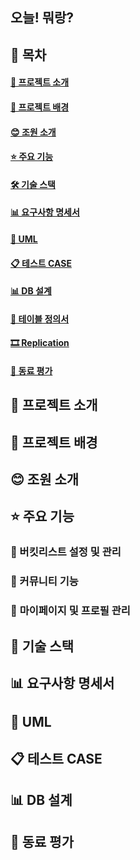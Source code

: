 ## 오늘! 뭐랑?


## 📖 목차

#### [📌 프로젝트 소개](#-프로젝트-소개)  <br>
#### [🧷 프로젝트 배경](#-프로젝트-배경)  <br>
#### [😊 조원 소개](#-조원-소개)  <br>
#### [⭐ 주요 기능](#-주요-기능)  <br>
#### [🛠️ 기술 스택](#-기술-스택)  <br>
#### [📊 요구사항 명세서](#-요구사항-명세서)  <br>
#### [🔗 UML](#-uml)  <br>
#### [📋 테스트 CASE](#-테스트-case) <br>
#### [📊 DB 설계](#-db-설계)  <br>
#### [📑 테이블 정의서](#-테이블-정의서)  <br>
#### [🎞 Replication](#-replication)  <br>
#### [🔭 동료 평가](#-동료-평가)  <br>


## 📌 **프로젝트 소개**



## 🧷 프로젝트 배경



## 😊 조원 소개


## ⭐ 주요 기능


### 🎯 버킷리스트 설정 및 관리


### 📰 커뮤니티 기능



### 👤 **마이페이지 및 프로필 관리**


## 📡 기술 스택



## 📊 요구사항 명세서


## 🔗 UML



## 📋 테스트 CASE


## 📊 DB 설계



## 🔭 동료 평가
